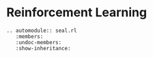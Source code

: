 # Reinforcement Learning

```{eval-rst}
.. automodule:: seal.rl
   :members:
   :undoc-members:
   :show-inheritance:
```

